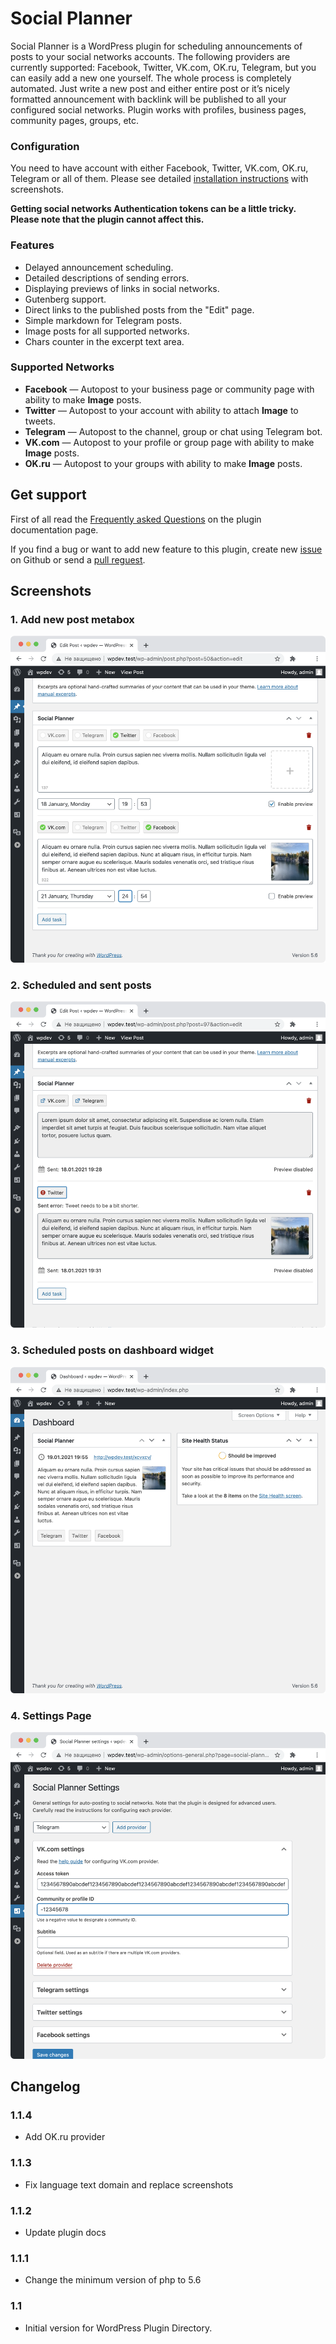 # Social Planner #
Social Planner is a WordPress plugin for scheduling announcements of posts to your social networks accounts. The following providers are currently supported: Facebook, Twitter, VK.com, OK.ru, Telegram, but you can easily add a new one yourself.
The whole process is completely automated. Just write a new post and either entire post or it’s nicely formatted announcement with backlink will be published to all your configured social networks. Plugin works with profiles, business pages, community pages, groups, etc.

### Configuration ###
You need to have account with either Facebook, Twitter, VK.com, OK.ru, Telegram or all of them.
Please see detailed [installation instructions](https://antonlukin.github.io/social-planner) with screenshots.

**Getting social networks Authentication tokens can be a little tricky. Please note that the plugin cannot affect this.**

### Features ###
* Delayed announcement scheduling.
* Detailed descriptions of sending errors.
* Displaying previews of links in social networks.
* Gutenberg support.
* Direct links to the published posts from the "Edit" page.
* Simple markdown for Telegram posts.
* Image posts for all supported networks.
* Chars counter in the excerpt text area.

### Supported Networks ###
* **Facebook** — Autopost to your business page or community page with ability to make **Image** posts.
* **Twitter** — Autopost to your account with ability to attach **Image** to tweets.
* **Telegram** — Autopost to the channel, group or chat using Telegram bot.
* **VK.com** — Autopost to your profile or group page with ability to make **Image** posts.
* **OK.ru** — Autopost to your groups with ability to make **Image** posts.

## Get support ##
First of all read the [Frequently asked Questions](https://antonlukin.github.io/social-planner/#faq) on the plugin documentation page.

If you find a bug or want to add new feature to this plugin, create new [issue](https://github.com/antonlukin/social-planner/issues) on Github or send a [pull reguest](https://github.com/antonlukin/social-planner/pulls).

## Screenshots ##
### 1. Add new post metabox ###
![Add new post metabox](https://github.com/antonlukin/social-planner/blob/master/.wordpress-org/screenshot-1.png?raw=true)

### 2. Scheduled and sent posts ###
![Scheduled and sent posts](https://github.com/antonlukin/social-planner/blob/master/.wordpress-org/screenshot-2.png?raw=true)

### 3. Scheduled posts on dashboard widget ###
![Scheduled posts on dashboard widget](https://github.com/antonlukin/social-planner/blob/master/.wordpress-org/screenshot-3.png?raw=true)

### 4. Settings Page ###
![Settings Page](https://github.com/antonlukin/social-planner/blob/master/.wordpress-org/screenshot-4.png?raw=true)


## Changelog ##

### 1.1.4 ###
* Add OK.ru provider

### 1.1.3 ###
* Fix language text domain and replace screenshots

### 1.1.2 ###
* Update plugin docs

### 1.1.1 ###
* Change the minimum version of php to 5.6

### 1.1 ###
* Initial version for WordPress Plugin Directory.
